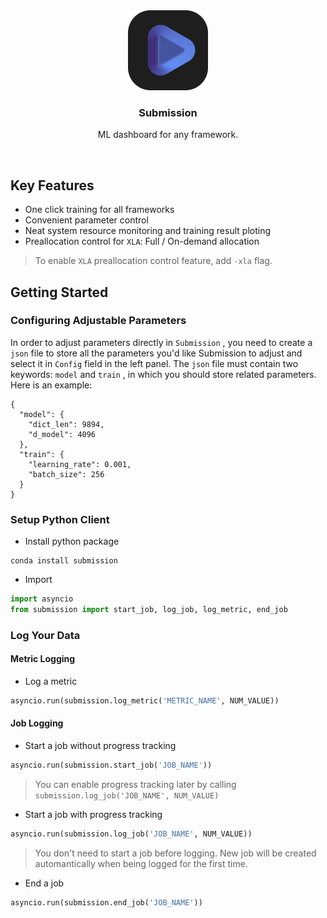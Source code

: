 <div align="center">
  <img src="icon.png" alt="Logo" width="128" height="128">
<h3 align="center">Submission</h3>
<p>ML dashboard for any framework.</p>
</div>

<br>

## Key Features
- One click training for all frameworks
- Convenient parameter control
- Neat system resource monitoring and training result ploting
- Preallocation control for `XLA`: Full / On-demand allocation

> To enable `XLA` preallocation control feature, add `-xla` flag.

## Getting Started
### Configuring Adjustable Parameters
In order to adjust parameters directly in `Submission` , you need to create a `json` file to store all the parameters you'd like Submission to adjust and select it in `Config` field in the left panel. The `json` file must contain two keywords: `model` and `train` , in which you should store related parameters. Here is an example:

```json5
{
  "model": {
    "dict_len": 9894,
    "d_model": 4096
  },
  "train": {
    "learning_rate": 0.001,
    "batch_size": 256
  }
}
```

### Setup Python Client
- Install python package
```shell
conda install submission
```
- Import
```python
import asyncio
from submission import start_job, log_job, log_metric, end_job
```

### Log Your Data
#### Metric Logging
- Log a metric
```python
asyncio.run(submission.log_metric('METRIC_NAME', NUM_VALUE))
```

#### Job Logging
- Start a job without progress tracking
```python
asyncio.run(submission.start_job('JOB_NAME'))
```
> You can enable progress tracking later by calling `submission.log_job('JOB_NAME', NUM_VALUE)`

- Start a job with progress tracking
```python
asyncio.run(submission.log_job('JOB_NAME', NUM_VALUE))
```
> You don't need to start a job before logging. New job will be created automantically when being logged for the first time.

- End a job
```python
asyncio.run(submission.end_job('JOB_NAME'))
```
